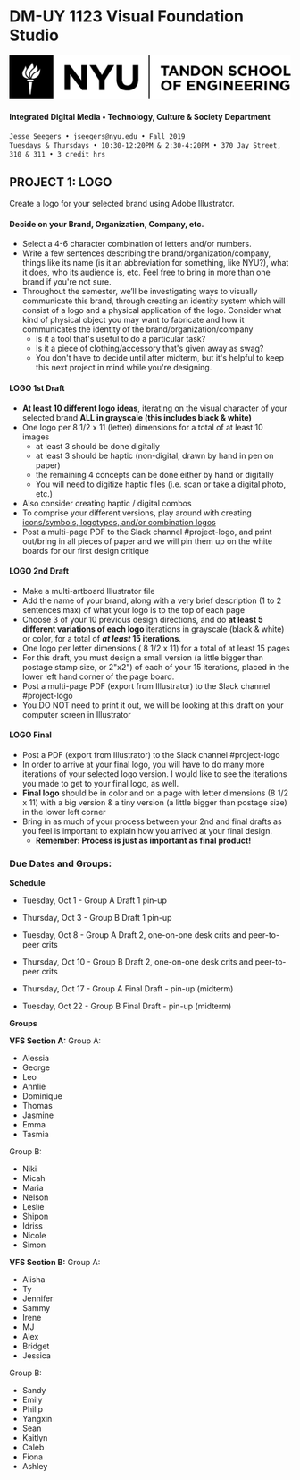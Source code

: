 # DM-UY 1123 Visual Foundation Studio

![NYU](nyu_soe_logo.png)

#### Integrated Digital Media • Technology, Culture & Society Department 

```
Jesse Seegers • jseegers@nyu.edu • Fall 2019 
Tuesdays & Thursdays • 10:30-12:20PM & 2:30-4:20PM • 370 Jay Street, 310 & 311 • 3 credit hrs
```


## PROJECT 1: LOGO
Create a logo for your selected brand using Adobe Illustrator.

#### Decide on your Brand, Organization, Company, etc.
* Select a 4-6 character combination of letters and/or numbers.
* Write a few sentences describing the brand/organization/company, things like its name (is it an abbreviation for something, like NYU?), what it does, who its audience is, etc. Feel free to bring in more than one brand if you're not sure.
* Throughout the semester, we’ll be investigating ways to visually communicate this brand, through creating an identity system which will consist of a logo and a physical application of the logo. Consider what kind of physical object you may want to fabricate and how it communicates the identity of the brand/organization/company
  * Is it a tool that's useful to do a particular task?
  * Is it a piece of clothing/accessory that's given away as swag?
  * You don't have to decide until after midterm, but it's helpful to keep this next project in mind while you're designing.

#### LOGO 1st Draft  
* **At least 10 different logo ideas**, iterating on the visual character of your selected brand **ALL in grayscale (this includes black & white)**
* One logo per 8 1/2 x 11 (letter) dimensions for a total of at least 10 images
  * at least 3 should be done digitally
  * at least 3 should be haptic (non-digital, drawn by hand in pen on paper) 
  * the remaining 4 concepts can be done either by hand or digitally
  * You will need to digitize haptic files (i.e. scan or take a digital photo, etc.)
* Also consider creating haptic / digital combos
* To comprise your different versions, play around with creating [icons/symbols, logotypes, and/or combination logos](http://www.logodesignsource.com/types.html)
* Post a multi-page PDF to the Slack channel #project-logo, and print out/bring in all pieces of paper and we will pin them up on the white boards for our first design critique


#### LOGO 2nd Draft  
* Make a multi-artboard Illustrator file
* Add the name of your brand, along with a very brief description (1 to 2 sentences max) of what your logo is to the top of each page
* Choose 3 of your 10 previous design directions, and do **at least 5 different variations of each logo** iterations in grayscale (black & white) or color, for a total of ***at least* 15 iterations**.
* One logo per letter dimensions ( 8 1/2 x 11) for a total of at least 15 pages
* For this draft, you must design a small version (a little bigger than postage stamp size, or 2"x2") of each of your 15 iterations, placed in the lower left hand corner of the page board.
* Post a multi-page PDF (export from Illustrator) to the Slack channel #project-logo
* You DO NOT need to print it out, we will be looking at this draft on your computer screen in Illustrator

#### LOGO Final  
* Post a PDF (export from Illustrator) to the Slack channel #project-logo
* In order to arrive at your final logo, you will have to do many more iterations of your selected logo version. I would like to see the iterations you made to get to your final logo, as well.
* **Final logo** should be in color and on a page with letter dimensions (8 1/2 x 11) with a big version & a tiny version (a little bigger than postage size) in the lower left corner
* Bring in as much of your process between your 2nd and final drafts as you feel is important to explain how you arrived at your final design.
  * **Remember: Process is just as important as final product!**

### Due Dates and Groups:

**Schedule**

- Tuesday, Oct 1 - Group A Draft 1 pin-up
- Thursday, Oct 3 - Group B Draft 1 pin-up

- Tuesday, Oct 8 - Group A Draft 2, one-on-one desk crits and peer-to-peer crits
- Thursday, Oct 10 - Group B Draft 2, one-on-one desk crits and peer-to-peer crits

- Thursday, Oct 17 - Group A Final Draft - pin-up (midterm)
- Tuesday, Oct 22 - Group B Final Draft - pin-up (midterm)

**Groups**

**VFS Section A:**
Group A:
- Alessia
- George
- Leo
- Annlie
- Dominique
- Thomas
- Jasmine
- Emma
- Tasmia

Group B:
- Niki
- Micah
- Maria
- Nelson
- Leslie
- Shipon
- Idriss
- Nicole
- Simon


**VFS Section B:**
Group A:
- Alisha
- Ty
- Jennifer
- Sammy
- Irene
- MJ
- Alex
- Bridget
- Jessica

Group B:
- Sandy
- Emily
- Philip
- Yangxin
- Sean
- Kaitlyn
- Caleb
- Fiona
- Ashley

